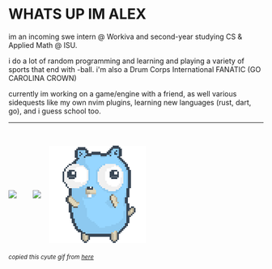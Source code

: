 <h1>WHATS UP IM ALEX</h1>
<p>im an incoming swe intern @ Workiva and second-year studying CS & Applied Math @ ISU.</p>

<p>i do a lot of random programming and learning and playing a variety of sports that end with -ball. i'm also a Drum Corps International FANATIC (GO CAROLINA CROWN)</p>

<p>currently im working on a game/engine with a friend, as well various sidequests like my own nvim plugins, learning new languages (rust, dart, go), and i guess school too.</p>

<hr/>
<br>

<p align="left" style="display: flex; flex-wrap: wrap; align-items: center; gap: 1rem;">
  <img src="https://github-readme-streak-stats.herokuapp.com?user=alexleyoung&theme=darcula&hide_border=true&background=FFFFFF00" style="max-width: 100%; height: auto;">
<br/>
  <img src="https://github-readme-stats.vercel.app/api/top-langs/?username=alexleyoung&layout=compact&hide_border=true&theme=darcula&bg_color=00000000&langs_count=6&hide=jupyter%20notebook,tex,css,php&exclude_repo=Pacman-AI" style="max-width: 100%; height: auto;">
  <img src="./dancing-gopher.gif" alt="gopher dancing" style="max-width: 100%; height: auto;">
</p>

<sub>_copied this cyute gif from [here](https://github.com/bashbunni/bashbunni/tree/main)_</sub>
